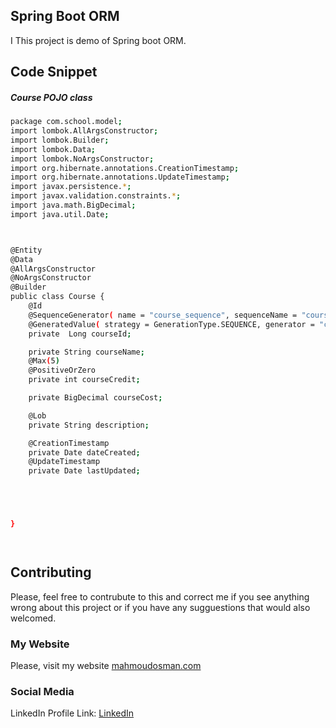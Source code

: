 ## Spring Boot ORM

I This project is demo of Spring boot ORM.
## Code Snippet

 ##### Course POJO class

```bash
package com.school.model;
import lombok.AllArgsConstructor;
import lombok.Builder;
import lombok.Data;
import lombok.NoArgsConstructor;
import org.hibernate.annotations.CreationTimestamp;
import org.hibernate.annotations.UpdateTimestamp;
import javax.persistence.*;
import javax.validation.constraints.*;
import java.math.BigDecimal;
import java.util.Date;



@Entity
@Data
@AllArgsConstructor
@NoArgsConstructor
@Builder
public class Course {
    @Id
    @SequenceGenerator( name = "course_sequence", sequenceName = "course_sequence",  allocationSize = 1)
    @GeneratedValue( strategy = GenerationType.SEQUENCE, generator = "course_sequence")
    private  Long courseId;

    private String courseName;
    @Max(5)
    @PositiveOrZero
    private int courseCredit;

    private BigDecimal courseCost;

    @Lob
    private String description;

    @CreationTimestamp
    private Date dateCreated;
    @UpdateTimestamp
    private Date lastUpdated;





}




```





## Contributing

Please, feel free to contrubute to this and correct me if you see anything wrong about this project or if you have any sugguestions that would also welcomed.

### My Website

Please, visit my website
[mahmoudosman.com](http://www.mahmoudosman.com/)


### Social Media

LinkedIn Profile Link: [LinkedIn](https://www.linkedin.com/in/mahmoudaoman/) 
